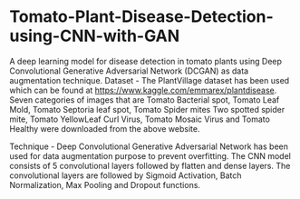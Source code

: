 # Tomato-Plant-Disease-Detection-using-CNN-with-GAN
A deep learning model for disease detection in tomato plants using Deep Convolutional Generative Adversarial Network (DCGAN) as data augmentation technique.
Dataset - The PlantVillage dataset has been used which can be found at https://www.kaggle.com/emmarex/plantdisease.
          Seven categories of images that are Tomato Bacterial spot, Tomato Leaf Mold, Tomato Septoria leaf spot, Tomato Spider mites Two spotted spider mite, Tomato YellowLeaf Curl Virus, Tomato Mosaic Virus and Tomato Healthy were downloaded from the above website.

Technique - Deep Convolutional Generative Adversarial Network has been used for data augmentation purpose to prevent overfitting.
            The CNN model consists of 5 convolutional layers followed by flatten and dense layers. The convolutional layers are followed by Sigmoid Activation, Batch Normalization, Max Pooling and Dropout functions.
            
